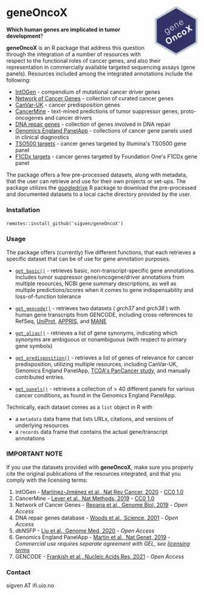 &nbsp;

# geneOncoX <a href="https://sigven.github.io/geneOncoX/"><img src="man/figures/logo.png" align="right" height="130" width="113"/></a>

__Which human genes are implicated in tumor development__? 

**geneOncoX** is an R package that address this question through the integration of a number of resources with respect to the functional roles of cancer genes, and also their representation in commercially available targeted sequencing assays (gene panels). Resources included among the integrated annotations include the following:

-   [IntOGen](https://www.intogen.org/download) - compendium of mutational cancer driver genes
-   [Network of Cancer Genes](http://ncg.kcl.ac.uk/) - collection of curated cancer genes
-   [CanVar-UK](https://canvaruk.org/) - cancer predisposition genes
-   [CancerMine](http://bionlp.bcgsc.ca/cancermine/) - text-mined predictions of tumor suppressor genes, proto-oncogenes and cancer drivers
-   [DNA repair genes](https://www.mdanderson.org/documents/Labs/Wood-Laboratory/human-dna-repair-genes.html) - collection of genes involved in DNA repair
-   [Genomics England PanelApp](https://panelapp.genomicsengland.co.uk/) - collections of cancer gene panels used in clinical diagnostics
-   [TSO500 targets](https://emea.illumina.com/products/by-brand/trusight-oncology/tso-500-portfolio.html) - cancer genes targeted by Illumina's TSO500 gene panel
-   [F1CDx targets](https://www.foundationmedicine.com/test/foundationone-cdx) - cancer genes targeted by Foundation One's F1CDx gene panel

The package offers a few pre-processed datasets, along with metadata, that the user can retrieve and use for their own projects or set-ups. The package utilizes the [googledrive](https://googledrive.tidyverse.org/) R package to download the pre-processed and documented datasets to a local cache directory provided by the user.

### Installation

`remotes::install_github('sigven/geneOncoX')`

### Usage

The package offers (currently) five different functions, that each retrieves a specific dataset that can be of use for gene annotation purposes.

-   [`get_basic()`](https://sigven.github.io/geneOncoX/reference/get_basic.html) - retrieves basic, non-transcript-specific gene annotations. Includes tumor suppressor gene/oncogene/driver annotations from multiple resources, NCBI gene summary descriptions, as well as multiple predictions/scores when it comes to gene indispensability and loss-of-function tolerance

-   [`get_gencode()`](https://sigven.github.io/geneOncoX/reference/get_gencode.html) - retrieves two datasets ( *grch37* and *grch38* ) with human gene transcripts from GENCODE, including cross-references to RefSeq, [UniProt](https://www.uniprot.org), [APPRIS](https://appris.bioinfo.cnio.es/#/), and [MANE](https://www.ncbi.nlm.nih.gov/refseq/MANE/)

-   [`get_alias()`](https://sigven.github.io/geneOncoX/reference/get_alias.html) - retrieves a list of gene synonyms, indicating which synonyms are ambiguous or nonambiguous (with respect to primary gene symbols)

-   [`get_predisposition()`](https://sigven.github.io/geneOncoX/reference/get_predisposition.html) - retrieves a list of genes of relevance for cancer predisposition, utilizing multiple resources, including CanVar-UK, Genomics England PanelApp, [TCGA's PanCancer study](https://pubmed.ncbi.nlm.nih.gov/29625052/), and manually contributed entries.

-   [`get_panels()`](https://sigven.github.io/geneOncoX/reference/get_panels.html) - retrieves a collection of \> 40 different panels for various cancer conditions, as found in the Genomics England PanelApp.

Technically, each dataset comes as a `list` object in R with

-   a `metadata` data frame that lists URLs, citations, and versions of underlying resources
-   a `records` data frame that contains the actual gene/transcript annotations

### IMPORTANT NOTE

If you use the datasets provided with **geneOncoX**, make sure you properly cite the original publications of the resources integrated, and that you comply with the licensing terms:

1.  IntOGen - [Martínez-Jiménez et al., Nat Rev Cancer, 2020](https://pubmed.ncbi.nlm.nih.gov/32778778/) - [CC0 1.0](https://creativecommons.org/publicdomain/zero/1.0/)
2.  CancerMine - [Lever et al., Nat Methods, 2019](https://pubmed.ncbi.nlm.nih.gov/31110280/) - [CC0 1.0](https://creativecommons.org/publicdomain/zero/1.0/)
3.  Network of Cancer Genes - [Repana et al., Genome Biol, 2019](https://pubmed.ncbi.nlm.nih.gov/30606230/) - *Open Access*
4.  DNA repair genes database - [Woods et al., Science, 2001](https://pubmed.ncbi.nlm.nih.gov/11181991/) - *Open Access*
5.  dbNSFP - [Liu et al., Genome Med, 2020](https://pubmed.ncbi.nlm.nih.gov/33261662/) - *Open Access*
6.  Genomics England PanelApp - [Martin et al., Nat Genet, 2019](https://pubmed.ncbi.nlm.nih.gov/31676867/) - *Commercial use requires separate agreement with GEL, see [licensing terms](https://panelapp.genomicsengland.co.uk/media/files/GEL_-_PanelApp_Terms_of_Use_December_2019.pdf)*
7.  GENCODE - [Frankish et al., Nucleic Acids Res, 2021](https://pubmed.ncbi.nlm.nih.gov/33270111) - *Open Access*

### Contact

sigven AT ifi.uio.no
